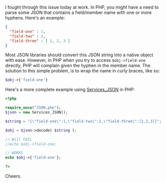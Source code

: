I fought through this issue today at work.  In PHP, you might have a need to parse some JSON that contains a field/member name with one or more hyphens.  Here's an example:

```json
{
  "field-one" : 1,
  "field-two" : 2,
  "field-three" : [ 1, 2, 3 ]
}
```

Most JSON libraries should convert this JSON string into a native object with ease.  However, in PHP when you try to access `$obj->field-one` directly, PHP will complain given the hyphen in the member name.  The solution to this simple problem, is to wrap the name in curly braces, like so:

```php
$obj->{'field-one'}
```

Here's a more complete example using [Services_JSON](http://pear.php.net/package/Services_JSON) in PHP:

```php
<?php

require_once("JSON.php");
$json = new Services_JSON();

$string = "{\"field-one\":1,\"field-two\":2,\"field-three\":[1,2,3]}";

$obj = $json->decode( $string );

// Will FAIL
//echo $obj->field-one;

// WORKS
echo $obj->{'field-one'};

?>
```

Cheers.

<!--- tags: php -->